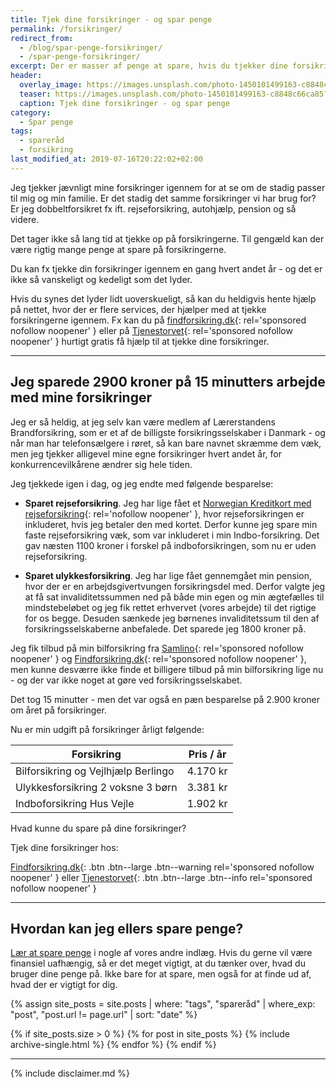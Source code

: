 ```yaml
---
title: Tjek dine forsikringer - og spar penge
permalink: /forsikringer/
redirect_from:
  - /blog/spar-penge-forsikringer/
  - /spar-penge-forsikringer/
excerpt: Der er masser af penge at spare, hvis du tjekker dine forsikringer jævnligt.
header:
  overlay_image: https://images.unsplash.com/photo-1450101499163-c8848c66ca85?ixlib=rb-1.2.1&ixid=MXwxMjA3fDB8MHxwaG90by1wYWdlfHx8fGVufDB8fHw%3D&auto=format&fit=crop&w=1900&q=80
  teaser: https://images.unsplash.com/photo-1450101499163-c8848c66ca85?ixlib=rb-1.2.1&ixid=MXwxMjA3fDB8MHxwaG90by1wYWdlfHx8fGVufDB8fHw%3D&auto=format&fit=crop&w=400&q=80
  caption: Tjek dine forsikringer - og spar penge
category:
  - Spar penge
tags:
  - spareråd
  - forsikring
last_modified_at: 2019-07-16T20:22:02+02:00
---
```


Jeg tjekker jævnligt mine forsikringer igennem for at se om de stadig passer til mig og min familie. Er det stadig det samme forsikringer vi har brug for? Er jeg dobbeltforsikret fx ift. rejseforsikring, autohjælp, pension og så videre.

Det tager ikke så lang tid at tjekke op på forsikringerne. Til gengæld kan der være rigtig mange penge at spare på forsikringerne.

Du kan fx tjekke din forsikringer igennem en gang hvert andet år - og det er ikke så vanskeligt og kedeligt som det lyder.

Hvis du synes det lyder lidt uoverskueligt, så kan du heldigvis hente hjælp på nettet, hvor der er flere services, der hjælper med at tjekke forsikringerne igennem. Fx kan du på [findforsikring.dk](https://www.partner-ads.com/dk/klikbanner.php?partnerid=28187&bannerid=60068){: rel='sponsored nofollow noopener' } eller på [Tjenestorvet](https://www.partner-ads.com/dk/klikbanner.php?partnerid=28187&bannerid=38469){: rel='sponsored nofollow noopener' } hurtigt gratis få hjælp til at tjekke dine forsikringer.

***

## Jeg sparede 2900 kroner på 15 minutters arbejde med mine forsikringer

Jeg er så heldig, at jeg selv kan være medlem af Lærerstandens Brandforsikring, som er et af de billigste forsikringsselskaber i Danmark - og når man har telefonsælgere i røret, så kan bare navnet skræmme dem væk, men jeg tjekker alligevel mine egne forsikringer hvert andet år, for konkurrencevilkårene ændrer sig hele tiden.

Jeg tjekkede igen i dag, og jeg endte med følgende besparelse:

- **Sparet rejseforsikring**. Jeg har lige fået et [Norwegian Kreditkort med rejseforsikring](/go/norwegian/){: rel='nofollow noopener' }, hvor rejseforsikringen er inkluderet, hvis jeg betaler den med kortet. Derfor kunne jeg spare min faste rejseforsikring væk, som var inkluderet i min Indbo-forsikring. Det gav næsten 1100 kroner i forskel på indboforsikringen, som nu er uden rejseforsikring.

- **Sparet ulykkesforsikring**. Jeg har lige fået gennemgået min pension, hvor der er en arbejdsgivertvungen forsikringsdel med. Derfor valgte jeg at få sat invaliditetssummen ned på både min egen og min ægtefælles til mindstebeløbet og jeg fik rettet erhvervet (vores arbejde) til det rigtige for os begge. Desuden sænkede jeg børnenes invaliditetssum til den af forsikringsselskaberne anbefalede. Det sparede jeg 1800 kroner på.

Jeg fik tilbud på min bilforsikring fra [Samlino](https://online.adservicemedia.dk/cgi-bin/click.pl?bid=1625042&media_id=81507){: rel='sponsored nofollow noopener' } og [Findforsikring.dk](https://www.partner-ads.com/dk/klikbanner.php?partnerid=28187&bannerid=60068){: rel='sponsored nofollow noopener' }, men kunne desværre ikke finde et billigere tilbud på min bilforsikring lige nu - og der var ikke noget at gøre ved forsikringsselskabet.

Det tog 15 minutter - men det var også en pæn besparelse på 2.900 kroner om året på forsikringer.

Nu er min udgift på forsikringer årligt følgende:

| Forsikring                          | Pris / år |
|-------------------------------------|-----------|
| Bilforsikring og Vejlhjælp Berlingo | 4.170 kr  |
| Ulykkesforsikring 2 voksne 3 børn   | 3.381 kr  |
| Indboforsikring Hus Vejle           | 1.902 kr  |

Hvad kunne du spare på dine forsikringer?

Tjek dine forsikringer hos:

[Findforsikring.dk](https://www.partner-ads.com/dk/klikbanner.php?partnerid=28187&bannerid=60068){: .btn .btn--large .btn--warning rel='sponsored nofollow noopener' } eller [Tjenestorvet](https://www.partner-ads.com/dk/klikbanner.php?partnerid=28187&bannerid=38469){: .btn .btn--large .btn--info rel='sponsored nofollow noopener' }

***

## Hvordan kan jeg ellers spare penge?

[Lær at spare penge](/spar-penge/) i nogle af vores andre indlæg. Hvis du gerne vil være finansiel uafhængig, så er det meget vigtigt, at du tænker over, hvad du bruger dine penge på. Ikke bare for at spare, men også for at finde ud af, hvad der er vigtigt for dig.

{% assign site_posts = site.posts | where: "tags", "spareråd" | where_exp: "post", "post.url != page.url" | sort: "date" %}

{% if site_posts.size > 0 %}
  {% for post in site_posts %}
    {% include archive-single.html %}
  {% endfor %}
{% endif %}

***

{% include disclaimer.md %}
